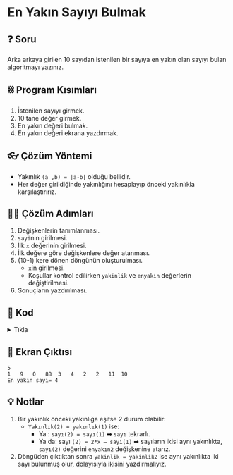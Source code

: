 # En Yakın Sayıyı Bulmak

## ❓ Soru
Arka arkaya girilen 10 sayıdan istenilen bir sayıya en yakın olan sayıyı bulan algoritmayı yazınız.

## ⛓ Program Kısımları
1. İstenilen sayıyı girmek.
2. 10 tane değer girmek.
3. En yakın değeri bulmak.
4. En yakın değeri ekrana yazdırmak.

## 👓 Çözüm Yöntemi 
- Yakınlık `(a ,b) = |a-b|` olduğu bellidir.
- Her değer girildiğinde yakınlığını hesaplayıp önceki yakınlıkla karşılaştırırız.
  
## 👩‍🔧 Çözüm Adımları
1. Değişkenlerin tanımlanması.
2. `sayi`nın girilmesi.
3. İlk `x` değerinin girilmesi.
4. İlk değere göre değişkenlere değer atanması.
5. (10-1) kere dönen döngünün oluşturulması.
   - `x`in girilmesi.
   - Koşullar kontrol edilirken `yakinlik` ve `enyakin` değerlerin değiştirilmesi.
6. Sonuçların yazdırılması.

## 🤖 Kod
<details>
<summary>Tıkla</summary>


```java
import java.util.*;
public class YakiniBulmak {
 public static void main(String arg[]) {
  Scanner input = new Scanner(System.in);
  int x, sayi, yakinlik, enyakin, i; // 1. adım
  int enyakin2 = 0, yakinlik2 = -1;
  sayi = input.nextInt(); // 2. adım
  x = input.nextInt(); // 3. adım
  enyakin = x; // 4. adım
  yakinlik = Math.abs(x - sayi);
  for (i = 0; i < 9; i++) { // 5. adım
   x = input.nextInt(); // 5. adım (a)
   if (Math.abs(x - sayi) < yakinlik) { // 5. adım (b)
    yakinlik = Math.abs(x - sayi);
    enyakin = x;
   } else if (Math.abs(x - sayi) == yakinlik) { // I. nota bak
    if (x != enyakin) {
     yakinlik2 = yakinlik;
     enyakin2 = x;
    }
   }
  }
  if (yakinlik2 == yakinlik) // II. nota bak
   System.out.println("Diger en yakin sayi= " + enyakin2); // 6. adım
  System.out.println("En yakin sayi= " + enyakin);
  input.close();
 }
}
```
</details>


## 🎉 Ekran Çıktısı

```
5
1   9   0   88  3   4   2   2   11  10
En yakin sayi= 4
```

## 💡 Notlar 
1. Bir yakınlık önceki yakınlığa eşitse 2 durum olabilir:
   - `Yakınlık(2) = yakınlık(1)` ise:
     - Ya : `sayı(2) = sayı(1)` ➡ `sayı` tekrarlı.
     - Ya da: sayı `(2) = 2*x – sayı(1)` ➡ sayıların ikisi aynı yakınlıkta, `sayı(2)` değerini `enyakın2` değişkenine atarız.
2. Döngüden çıktıktan sonra `yakinlik = yakinlik2` ise aynı yakınlıkta iki sayı bulunmuş olur, dolayısıyla ikisini yazdırmalıyız.